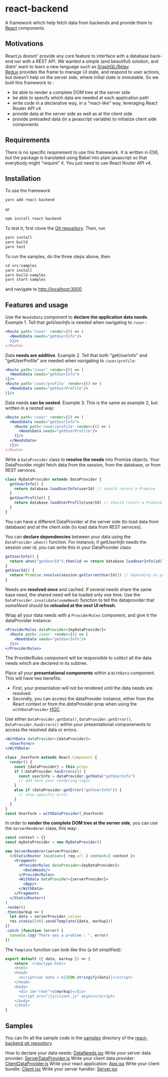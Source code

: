 # react-backend
A framework which help fetch data from backends and provide them to 
[React](https://reactjs.org/) components.

## Motivations

React.js doesnt' provide any core feature to interface with a database back-end 
nor with a REST API. We wanted a simple (and beautiful) solution, and didnt' want to learn a new language such as [GraphQL/Relay](https://facebook.github.io/relay/).  
[Redux](https://redux.js.org/) provides the frame to manage UI state, and respond to user actions, but doesn't help on the server side, where initial state is immutable.
So we built this framework to :
* be able to render a complete DOM tree at the server side
* be able to specify which data are needed at each application path
* write code in a declarative way, in a "react-like" way, leveraging React Router API v4
* provide data at the server side as well as at the client side
* provide preloaded data (in a javascript variable) to initialize client side components

## Requirements

There is no specific requirement to use this framework. It is written in ES6, but the package is translated using Babel into plain javascript so that everybody might "require" it. You just need to use React Router API v4.

## Installation

To use the framework
```js
yarn add react-backend 
```
or 
```js
npm install react-backend
```

To test it, first clone the [Git repository](https://github.com/Hextrakt/react-backend). Then, run

```js
yarn install
yarn build
yarn test
```

To run the samples, do the three steps above, then
```js
cd src/samples
yarn install
yarn build-samples
yarn start-samples
```
and navigate to [http://localhost:3000](http://localhost:3000)

## Features and usage

Use the `NeedsData` component to **declare the application data needs**.
Example 1. Tell that *getUserInfo* is needed when navigating to `/user` :

```jsx
<Route path='/user' render={() => (
  <NeedsData needs="getUserInfo"/>
  )}/>
</Route>
```

Data **needs are additive**.
Example 2. Tell that both "getUserInfo" and "getUserProfile" are needed when navigating to `/user/profile`:
```jsx
<Route path='/user' render={() => (
  <NeedsData needs="getUserInfo">
)}/>
<Route path='/user/profile' render={() => (
  <NeedsData needs="getUserProfile"/>
)}/>
```

Data needs **can be nested**.
Example 3. This is the same as example 2, but written in a nested way:

```jsx
<Route path='/user' render={() => (
  <NeedsData needs="getUserInfo">
    <Route path='/user/profile' render={() => (
      <NeedsData needs="getUserProfile"/>
    )}/>
  </NeedsData>
  )}/>
</Route>
```

Write a `DataProvider` class to **resolve the needs** into Promise objects.
Your DataProvider might fetch data from the session, from the database, or from
REST services.

```js
class MyDataProvider extends DataProvider {
  getUserInfo() {
    return database.loadUserInfo(userId) // should return a Promise
  }
  getUserProfile() {
    return database.loadUserProfile(userId) // should return a Promise
  }
}
```

You can have a different DataProvider at the server side (to load data from database) and at the client side (to load data from REST services).

You can **declare dependencies** between your data using the `DataProvider.when()` function. For instance, if *getUserInfo* needs the session user id, you can write this in your DataProvider class:

```js
getUserInfo() {
  return when("getUserId").then(id => return database.loadUserInfo(id))
}
getUserId() {
  return Promise.resolve(session.getCurrentUserId()) // depending on your session implementation
}
```

Needs are **resolved once** and cached. If several needs share the same base need, the shared need will be loaded only one time. Use the `DataProvider.invalidate(someNeed)` function to tell the dataprovider that *someNeed* should be **reloaded at the next UI refresh**.

Wrap all your data needs with a `ProviderRules` component, and give it the dataProvider instance:

```jsx
<ProviderRules dataProvider={myDataProvider}>
  <Route path='/user' render={() => (
    <NeedsData needs="getUserInfo"/>
  )}/>
</ProviderRules>
```

The ProviderRules component will be responsible to collect all the data needs which are declared in its subtree.

Place all your **presentational components** within a `WithData` component. This will have two benefits:

* First, your presentation will not be rendered until the data needs are resolved
* Secondly, you can access the dataProvider instance, either from the React context or from the *dataProvider* prop when using the `withDataProvider` [HOC](https://reactjs.org/docs/higher-order-components.html).

Use either `DataProvider.getData()`, `DataProvider.getError()`, `DataProvider.hasErrors()` within your presentational componenents to access the resolved data or errors.

```jsx
<WithData dataProvider={dataProvider}>
  <UserForm/>
</WithData>
```

```js
class _UserForm extends React.Component {
  render() {
    const {dataProvider} = this.props
    if (!dataProvider.hasErrors()) {
      const userInfo = dataProvider.getData("getUserInfo")
      // add here your rendering logic
    }
    else if (dataProvider.getError("getUserInfo")) {
      // show specific error
    }
  }
}
const UserForm = withDataProvider(_UserForm)
```

In order to **render the complete DOM tree at the server side**, you can use the `ServerRenderer` class, this way:

```jsx
const context = {}
const myDataProvider = new MyDataProvider()

new ServerRenderer(serverProvider, 
  (<StaticRouter location={ req.url } context={ context }>
    <Fragment>
      <ProviderRules dataProvider={myDataProvider}>
        <DataNeeds/>
      </ProviderRules>
      <WithData dataProvider={serverProvider}>
        <App/>
      </WithData>  
    </Fragment>
  </StaticRouter>)
)
.render()
.then(markup => {
  let data = serverProvider.values
  res.status(200).send(Template({data, markup}))
})
.catch (function (error) {
  console.log("There was a problem : ", error)
})
```

The `Template` function can look like this (a bit simplified):

```js
export default ({ data, markup }) => {
    return `<!doctype html>
    <html>
    <head>
      <script>var data = ${JSON.stringify(data)}</script>
    </head>
    <body>
      <div id="root">${markup}</div>
      <script src="/js/client.js" async></script>
    </body>
    </html>`
}
```

## Samples

You can fin all the sample code in the [samples](https://github.com/Hextrakt/react-backend/tree/master/src/samples) 
directory of the [react-backend git repository](https://github.com/Hextrakt/react-backend).

How to declare your data needs: [DataNeeds.jsx](https://github.com/Hextrakt/react-backend/blob/master/src/samples/common/DataNeeds.jsx)
Write your server data provider: [ServerDataProvider.js](https://github.com/Hextrakt/react-backend/blob/master/src/samples/server/ServerDataProvider.js)
Write your client data provider: [ClientDataProvider.js](https://github.com/Hextrakt/react-backend/blob/master/src/samples/client/ClientDataProvider.js)
Write your react application: [App.jsx](https://github.com/Hextrakt/react-backend/blob/master/src/samples/common/App.jsx)
Write your client bundle: [Client.jsx](https://github.com/Hextrakt/react-backend/blob/master/src/samples/client/Client.jsx)
Write your server handler: [Server.jsx](https://github.com/Hextrakt/react-backend/blob/master/src/samples/server/Server.jsx)
